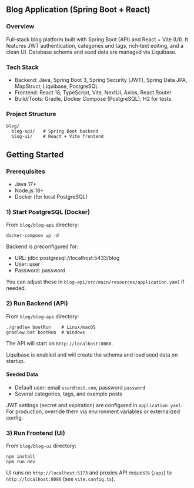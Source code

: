 ## Blog Application (Spring Boot + React)

### Overview
Full‑stack blog platform built with Spring Boot (API) and React + Vite (UI). It features JWT authentication, categories and tags, rich‑text editing, and a clean UI. Database schema and seed data are managed via Liquibase.

### Tech Stack
- Backend: Java, Spring Boot 3, Spring Security (JWT), Spring Data JPA, MapStruct, Liquibase, PostgreSQL
- Frontend: React 18, TypeScript, Vite, NextUI, Axios, React Router
- Build/Tools: Gradle, Docker Compose (PostgreSQL), H2 for tests

### Project Structure
```
blog/
  blog-api/   # Spring Boot backend
  blog-ui/    # React + Vite frontend
```

## Getting Started

### Prerequisites
- Java 17+
- Node.js 18+
- Docker (for local PostgreSQL)

### 1) Start PostgreSQL (Docker)
From `blog/blog-api` directory:
```
docker-compose up -d
```
Backend is preconfigured for:
- URL: jdbc:postgresql://localhost:5433/blog
- User: user
- Password: password

You can adjust these in `blog-api/src/main/resources/application.yaml` if needed.

### 2) Run Backend (API)
From `blog/blog-api` directory:
```
./gradlew bootRun    # Linux/macOS
gradlew.bat bootRun  # Windows
```
The API will start on `http://localhost:8080`.

Liquibase is enabled and will create the schema and load seed data on startup.

#### Seeded Data
- Default user: email `user@test.com`, password `password`
- Several categories, tags, and example posts

JWT settings (secret and expiration) are configured in `application.yaml`. For production, override them via environment variables or externalized config.

### 3) Run Frontend (UI)
From `blog/blog-ui` directory:
```
npm install
npm run dev
```
UI runs on `http://localhost:5173` and proxies API requests (`/api`) to `http://localhost:8080` (see `vite.config.ts`).


